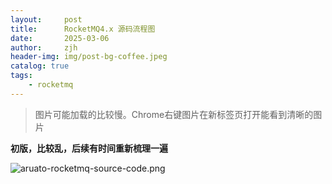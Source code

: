 ```yaml
---
layout:     post
title:      RocketMQ4.x 源码流程图
date:       2025-03-06
author:     zjh
header-img: img/post-bg-coffee.jpeg
catalog: true
tags:
    - rocketmq
---
```


> 图片可能加载的比较慢。Chrome右键图片在新标签页打开能看到清晰的图片

**初版，比较乱，后续有时间重新梳理一遍**

![aruato-rocketmq-source-code.png](https://github.com/aruato/aruato.github.io/raw/refs/heads/master/img/aruato-rocketmq-source-code.png)